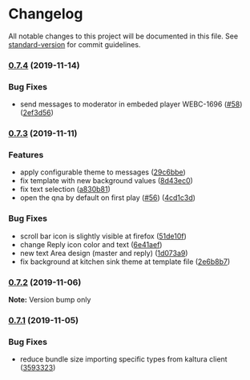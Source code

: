 # Changelog

All notable changes to this project will be documented in this file. See [standard-version](https://github.com/conventional-changelog/standard-version) for commit guidelines.

### [0.7.4](https://github.com/kaltura/playkit-js-qna/compare/v0.7.3...v0.7.4) (2019-11-14)


### Bug Fixes

* send messages to moderator in embeded player  WEBC-1696 ([#58](https://github.com/kaltura/playkit-js-qna/issues/58)) ([2ef3d56](https://github.com/kaltura/playkit-js-qna/commit/2ef3d561b7df45d10c25c09c820a6deafddaa745))

### [0.7.3](https://github.com/kaltura/playkit-js-qna/compare/v0.7.2...v0.7.3) (2019-11-11)


### Features

*  apply configurable theme to messages ([29c6bbe](https://github.com/kaltura/playkit-js-qna/commit/29c6bbe986ee2177be88da8b3a839267870de76d))
* fix template with new background values ([8d43ec0](https://github.com/kaltura/playkit-js-qna/commit/8d43ec0e6fc9fedae8a549fca7c01565eb5236c7))
*  fix text selection ([a830b81](https://github.com/kaltura/playkit-js-qna/commit/a830b81ee7008d044eac62b26a4432e7b4342090))
* open the qna by default on first play ([#56](https://github.com/kaltura/playkit-js-qna/issues/56)) ([4cd1c3d](https://github.com/kaltura/playkit-js-qna/commit/4cd1c3d92eef30faa6bbc06c602bdb984478e8c8))


### Bug Fixes

*  scroll bar icon is slightly visible at firefox ([51de10f](https://github.com/kaltura/playkit-js-qna/commit/51de10f80f4d71ce2bf4a38c7be1005e1f3b772b))
*  change Reply icon color and text ([6e41aef](https://github.com/kaltura/playkit-js-qna/commit/6e41aefaca935cc541e82cfaad1b47899e2491b2))
* new text Area design (master and reply) ([1d073a9](https://github.com/kaltura/playkit-js-qna/commit/1d073a997b68bcdbc0e92623d6f182414fddf7e2))
* fix background at kitchen sink theme at template file ([2e6b8b7](https://github.com/kaltura/playkit-js-qna/commit/2e6b8b71722ab4adaf1850431d2c93ee167a4046))


### [0.7.2](https://github.com/kaltura/playkit-js-qna/compare/v0.7.1...v0.7.2) (2019-11-06)

**Note:** Version bump only



### [0.7.1](https://github.com/kaltura/playkit-js-qna/compare/v0.7.0...v0.7.1) (2019-11-05)


### Bug Fixes

* reduce bundle size importing specific types from kaltura client ([3593323](https://github.com/kaltura/playkit-js-qna/commit/35933231cd3e354b4527fb0dcbd10d54b92be9e9))
